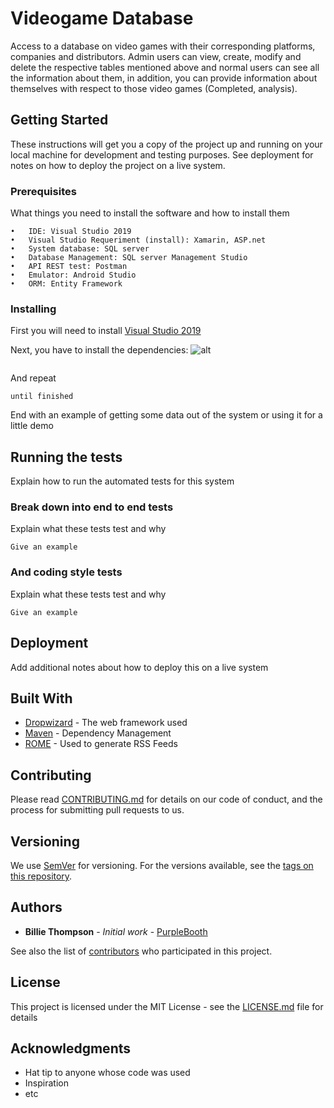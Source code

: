 # Videogame Database

Access to a database on video games with their corresponding platforms, companies and distributors. Admin users can view, create, modify and delete the respective tables mentioned above and normal users can see all the information about them, in addition, you can provide information about themselves with respect to those video games (Completed, analysis).

## Getting Started

These instructions will get you a copy of the project up and running on your local machine for development and testing purposes. See deployment for notes on how to deploy the project on a live system.

### Prerequisites

What things you need to install the software and how to install them

```
•	IDE: Visual Studio 2019
•	Visual Studio Requeriment (install): Xamarin, ASP.net
•	System database: SQL server
•	Database Management: SQL server Management Studio
•	API REST test: Postman
•	Emulator: Android Studio
•	ORM: Entity Framework
```

### Installing

First you will need to install [Visual Studio 2019](https://visualstudio.microsoft.com/thank-you-downloading-visual-studio/?sku=Community&rel=16)

Next, you have to install the dependencies:
![alt](https://image.prntscr.com/image/J0otTId-Si27uL_5k6he-Q.png)

```

```

And repeat

```
until finished
```

End with an example of getting some data out of the system or using it for a little demo

## Running the tests

Explain how to run the automated tests for this system

### Break down into end to end tests

Explain what these tests test and why

```
Give an example
```

### And coding style tests

Explain what these tests test and why

```
Give an example
```

## Deployment

Add additional notes about how to deploy this on a live system

## Built With

* [Dropwizard](http://www.dropwizard.io/1.0.2/docs/) - The web framework used
* [Maven](https://maven.apache.org/) - Dependency Management
* [ROME](https://rometools.github.io/rome/) - Used to generate RSS Feeds

## Contributing

Please read [CONTRIBUTING.md](https://gist.github.com/PurpleBooth/b24679402957c63ec426) for details on our code of conduct, and the process for submitting pull requests to us.

## Versioning

We use [SemVer](http://semver.org/) for versioning. For the versions available, see the [tags on this repository](https://github.com/your/project/tags). 

## Authors

* **Billie Thompson** - *Initial work* - [PurpleBooth](https://github.com/PurpleBooth)

See also the list of [contributors](https://github.com/your/project/contributors) who participated in this project.

## License

This project is licensed under the MIT License - see the [LICENSE.md](LICENSE.md) file for details

## Acknowledgments

* Hat tip to anyone whose code was used
* Inspiration
* etc
